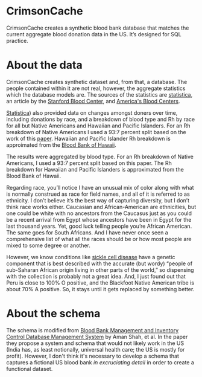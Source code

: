 # CrimsonCache
CrimsonCache creates a synthetic blood bank database that matches the current aggregate blood donation data in the US. It’s designed for SQL practice.

# About the data
CrimsonCache creates synthetic dataset and, from that, a database. The people contained within it are not real, however, the aggregate statistics which the database models are. The sources of the statistics are [statistica][1], an article by the [Stanford Blood Center][2], and [America's Blood Centers][3].

[Statistica][4]) also provided data on changes amongst doners over time, including donations by race, and a breakdown of blood type and Rh by race for all but Native Americans and Hawaiian and Pacific Islanders. For an Rh breakdown of Native Americans I used a 93:7 percent split based on the work of this [paper][5]. Hawaiian and Pacific Islander Rh breakdown is approimated from the [Blood Bank of Hawaii][6].

The results were aggregated by blood type. For an Rh breakdown of Native Americans, I used a 93:7 percent split based on this paper. The Rh breakdown for Hawaiian and Pacific Islanders is approximated from the Blood Bank of Hawaii.

Regarding race, you’ll notice I have an unusual mix of color along with what is normally construed as race for field names, and all of it is referred to as ethnicity. I don’t believe it’s the best way of capturing diversity, but I don’t think race works either. Caucasian and African-American are ethnicities, but one could be white with no ancestors from the Caucasus just as you could be a recent arrival from Egypt whose ancestors have been in Egypt for the last thousand years. Yet, good luck telling people you’re African American. The same goes for South Africans. And I have never once seen a comprehensive list of what all the races should be or how most people are mixed to some degree or another.

However, we know conditions like [sickle cell disease][7] have a genetic component that is best described with the accurate (but wordy) “people of sub-Saharan African origin living in other parts of the world,” so dispensing with the collection is probably not a great idea. And, I just found out that Peru is close to 100% O positive, and the Blackfoot Native American tribe is about 70% A positive. So, it stays until it gets replaced by something better.

# About the schema
The schema is modified from [Blood Bank Management and Inventory Control Database Management System][8] by Aman Shah, et al. In the paper they propose a system and schema that would not likely work in the US (India has, as least notionally, universal health care; the US is mostly for profit). However, I don't think it's necessary to develop a schema that captures a fictional US blood bank *in excruciating detail* in order to create a functional dataset.

[1]: https://www.statista.com/topics/7512/blood-donation-in-the-us/
[2]: https://stanfordbloodcenter.org/products-and-services/
[3]: https://americasblood.org/statistics_guide/
[4]: https://www.statista.com/statistics/1203831/blood-type-distribution-us-by-ethnicity/ 
[5]: https://www.ncbi.nlm.nih.gov/pmc/articles/PMC2135301/pdf/73.pdf
[6]: https://www.bbh.org/about-blood/
[7]: https://en.wikipedia.org/wiki/Sickle_cell_disease
[8]: https://pdf.sciencedirectassets.com/280203/1-s2.0-S1877050921X0021X/1-s2.0-S187705092102500X/main.pdf?X-Amz-Security-Token=IQoJb3JpZ2luX2VjEEsaCXVzLWVhc3QtMSJIMEYCIQCbPa%2FKD0yl%2FqfFXImAfHxvvJ10GkQZ4kU8Djp93OhI0QIhAM9FkMegvsdFiS9V7Os9RmY6DY1mxpMvBfi%2Bu3im4JxLKrwFCPT%2F%2F%2F%2F%2F%2F%2F%2F%2F%2FwEQBRoMMDU5MDAzNTQ2ODY1Igz52eAhDo3%2BkWWpqkAqkAUvJeLo8rTB2vA7aYr%2F%2BbSOfmeMbM3piqMmBeuf5pz7eeTEIAw6ukFT8%2BxVQZzH8fFSdOYxpRchv67VBxl%2BK53F6PoFw%2FnkHDrceNW9gw60ra7kr13pMmlK1LyTlfQ3otk6keIhz1aNA3Yi0KfrWhdtbJ5abvF237t81XaqOa3H2t6ZnHj0uspSfXzKwClQ%2FHL132nADZj1mgRvkXT5sH8wQKdOHJu%2FQUPDR1oJyK2Esd%2BzLfzkjRDNoLlIWNbr2L1qIvSTEQ5RkvxU1eMgrKBr2J1LqTFzQt6ih95DBP531%2B3kqycsQSQRWdzuIfSeJP6Xye9KsZmctsIfC1YATBzL8uzknLNpVSiFwFoL54zblc30y9Ycue4KZ38WqxD2eOxj6jZgJv1xlQE%2FB6ozIP1ZE%2FU%2BOEYIKEnB9vwEEn46muXKalV2XSIGko33zI3jVIRbjMjC2FfDTf7tGTzjj4ptOBdfz%2BYWIpBkpugR%2Fdi5Na6rjcc3qMJr0%2BvQsJV611L9FiADH6DNQvbDM326GyCkjjB4NeqH5D0m8U7dS6uFb%2Ba4vhcr3BbmM1Wo1ClzYSz899QBpeS6gDUhYOTIKcZCRaIL5hsEzdnvns%2FyI1UJiWWb0lMMmLAoGZF%2BcIkao92rSJuSjGsnGcSeOJVJXXyJjlyKXFpecvAuDOxcXWkGMb%2B7WOanMEXzj1dh%2FpYi749ONO1QuI8Uihfes318VmTyKUxwoo%2FgNQkuV3BHPpDtExtDniYPhTM5wvRayLu3CqgOhlqusQspgOlw45yISRvX33R5%2BscgftptldU6ksB%2BxYKOchiZ%2FDWOfGXXgxMSNi1Fd%2BJINZoVpO4rV2BYSNzb2vcU94o4hhNUw446UaNP6jD84PazBjqwAdysiw9eiHLss7Un0elcb%2FF%2Ftvde1Y96Fix0lWz%2FLYanTRe7B%2BB%2BfNv3hGqJT1OLLgNUdpnw5IV5NynaE4NYpgNsTwRJGfUx2kGhQaRS5RGBHFyiiWeuBzS5sW1B1u8F6jpneSIdEk0bYA2Ffw0RDbiOZluKzocGV3DsL0UpUYszuxM04%2FVqAneghKMcj1p42KpSCIUynIJIPn6bRzyrySk4Z02%2BT1yb4GDRMey2yxD7&X-Amz-Algorithm=AWS4-HMAC-SHA256&X-Amz-Date=20240627T192713Z&X-Amz-SignedHeaders=host&X-Amz-Expires=300&X-Amz-Credential=ASIAQ3PHCVTYR5RUENMT%2F20240627%2Fus-east-1%2Fs3%2Faws4_request&X-Amz-Signature=bfb2aa5fb529b983273e649463fc2b7d51e83f6318890809d61534cf33ee48f3&hash=1614cd609439309b59eb542a12c1f86cbfe8a743cec3ff97ac7f1dde70ce769b&host=68042c943591013ac2b2430a89b270f6af2c76d8dfd086a07176afe7c76c2c61&pii=S187705092102500X&tid=spdf-9aaf8be1-e624-4a65-9eda-ce7b95bec271&sid=31cac7c213efd943e58a47b4e8a2d377183cgxrqa&type=client&tsoh=d3d3LnNjaWVuY2VkaXJlY3QuY29t&ua=16165b5b06530b5457&rr=89a7d549a8473b38&cc=us
